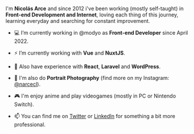 I'm **Nicolás Arce** and since 2012 i've been working (mostly self-taught) in **Front-end Development and Internet**, loving each thing of this journey, learning everyday and searching for constant improvement.


- 💻 I’m currently working in @modyo as **Front-end Developer** since April 2022.
- ⚡ I’m currently working with **Vue** and **NuxtJS**.
- 🌱 Also have experience with **React**, **Laravel** and **WordPress**.

- 📸 I'm also do **Portrait Photography** (find more on my Instagram: [@narcecl](https://www.instagram.com/narcecl/)).
- 🎮 I'm enjoy anime and play videogames (mostly in PC or Nintendo Switch).

- 📫 You can find me on [Twitter](https://www.twitter.com/narcecl) or [LinkedIn](https://www.linkedin.com/in/narcecl) for something a bit more professional.
